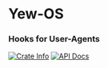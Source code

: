 <h1>Yew-OS</h1>
<h3>Hooks for User-Agents</h3>

<a href="https://crates.io/crates/yew-os"><img alt="Crate Info" src="https://img.shields.io/crates/v/yew-os"/></a>
<a href="https://docs.rs/yew-os/"><img alt="API Docs" src="https://img.shields.io/badge/docs.rs-yew-green"/></a>